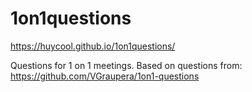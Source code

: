 # 1on1questions
https://huycool.github.io/1on1questions/

Questions for 1 on 1 meetings.
Based on questions from:
https://github.com/VGraupera/1on1-questions
